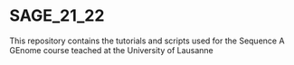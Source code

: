 # SAGE_21_22
This repository contains the tutorials and scripts used for the Sequence A GEnome course teached at the University of Lausanne
